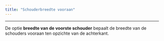 ```yaml
---
title: "Schouderbreedte vooraan"
---
```


***

De optie **breedte van de voorste schouder** bepaalt de breedte van de schouders vooraan ten opzichte van de achterkant.




